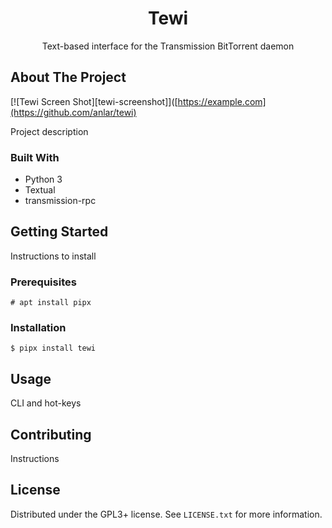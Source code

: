 <div align="center">
  <h1 align="center">Tewi</h3>

  <p align="center">
    Text-based interface for the Transmission BitTorrent daemon
  </p>
</div>

## About The Project

[![Tewi Screen Shot][tewi-screenshot]]([https://example.com](https://github.com/anlar/tewi)

Project description

### Built With

* Python 3
* Textual
* transmission-rpc

## Getting Started

Instructions to install

### Prerequisites

```
# apt install pipx
```

### Installation

```
$ pipx install tewi
```

## Usage

CLI and hot-keys

## Contributing

Instructions

## License

Distributed under the GPL3+ license. See `LICENSE.txt` for more information.

